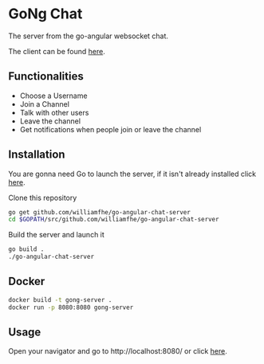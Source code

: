 # GoNg Chat

The server from the go-angular websocket chat.

The client can be found [here](https://github.com/williamfhe/go-angular-chat-client).

## Functionalities

* Choose a Username
* Join a Channel
* Talk with other users
* Leave the channel
* Get notifications when people join or leave the channel

## Installation

You are gonna need Go to launch the server, if it isn't already installed click [here](https://golang.org/).

Clone this repository

```bash
go get github.com/williamfhe/go-angular-chat-server
cd $GOPATH/src/github.com/williamfhe/go-angular-chat-server
```

Build the server and launch it

```bash
go build .
./go-angular-chat-server
```

## Docker

```bash
docker build -t gong-server .
docker run -p 8080:8080 gong-server
```

## Usage

Open your navigator and go to http://localhost:8080/ or click [here](http://localhost:8080/).

